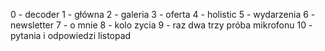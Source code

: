 0 - decoder
1 - główna
2 - galeria
3 - oferta
4 - holistic
5 - wydarzenia
6 - newsletter
7 - o mnie
8 - kolo zycia
9 - raz dwa trzy próba mikrofonu
10 - pytania i odpowiedzi listopad
